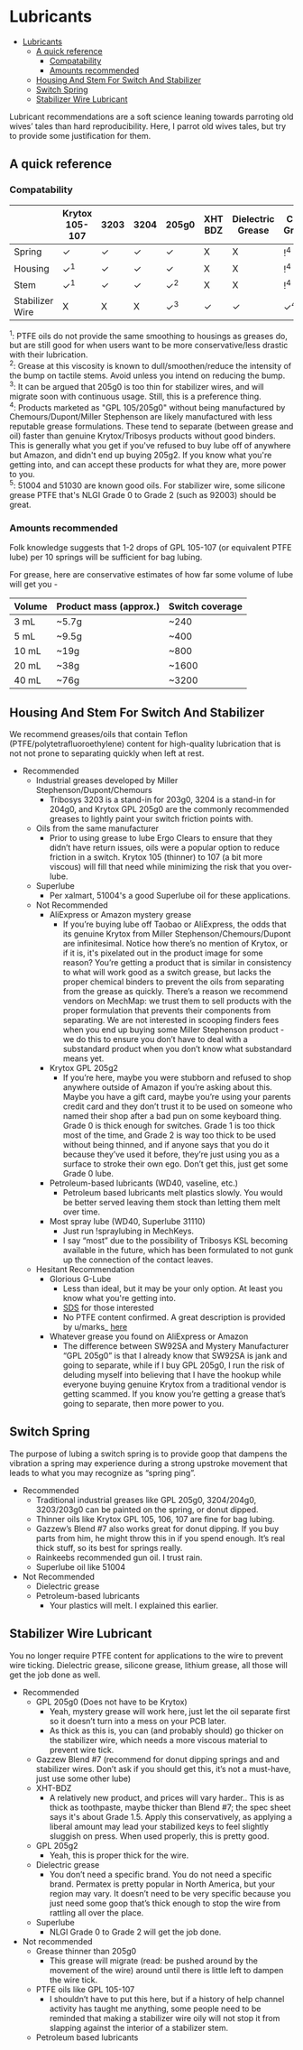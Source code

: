 # Lubricants

- [Lubricants](#lubricants)
  - [A quick reference](#a-quick-reference)
    - [Compatability](#compatability)
    - [Amounts recommended](#amounts-recommended)
  - [Housing And Stem For Switch And Stabilizer](#housing-and-stem-for-switch-and-stabilizer)
  - [Switch Spring](#switch-spring)
  - [Stabilizer Wire Lubricant](#stabilizer-wire-lubricant)

Lubricant recommendations are a soft science leaning towards parroting old wives’ tales than  hard reproducibility. Here, I parrot old wives tales, but try to provide some justification for them.

## A quick reference

### Compatability

|                 | Krytox 105-107 | 3203 | 3204 | 205g0         | XHT BDZ | Dielectric Grease | China Grease  | Superlube<sup>5</sup> |
| --------------- | -------------- | ---- | ---- | ------------- | ------- | ----------------- | ------------- | --------------------- |
| Spring          | ✓              | ✓    | ✓    | ✓             | X       | X                 | !<sup>4</sup> | 51004                 |
| Housing         | ✓<sup>1</sup>  | ✓    | ✓    | ✓             | X       | X                 | !<sup>4</sup> | 51004                 |
| Stem            | ✓<sup>1</sup>  | ✓    | ✓    | ✓<sup>2</sup> | X       | X                 | !<sup>4</sup> | 51004                 |
| Stabilizer Wire | X              | X    | X    | ✓<sup>3</sup> | ✓       | ✓                 | ✓<sup>4</sup> | NLGI G0-G2            |

<sup>1</sup>: PTFE oils do not provide the same smoothing to housings as greases do, but are still good for when users want to be more conservative/less drastic with their lubrication.  
<sup>2</sup>: Grease at this viscosity is known to dull/smoothen/reduce the intensity of the bump on tactile stems. Avoid unless you intend on reducing the bump.  
<sup>3</sup>: It can be argued that 205g0 is too thin for stabilizer wires, and will migrate soon with continuous usage. Still, this is a preference thing.  
<sup>4</sup>: Products marketed as "GPL 105/205g0" without being manufactured by Chemours/Dupont/Miller Stephenson are likely manufactured with less reputable grease formulations. These tend to separate (between grease and oil) faster than genuine Krytox/Tribosys products without good binders.  This is generally what you get if you've refused to buy lube off of anywhere but Amazon, and didn't end up buying 205g2. If you know what you're getting into, and can accept these products for what they are, more power to you.  
<sup>5</sup>: 51004 and 51030 are known good oils. For stabilizer wire, some silicone grease PTFE that's NLGI Grade 0 to Grade 2 (such as 92003) should be great.

### Amounts recommended

Folk knowledge suggests that 1-2 drops of GPL 105-107 (or equivalent PTFE lube) per 10 springs will be sufficient for bag lubing.

For grease, here are conservative estimates of how far some volume of lube will get you -

| Volume | Product mass (approx.) | Switch coverage |
| ------ | ---------------------- | --------------- |
| 3 mL   | ~5.7g                  | ~240            |
| 5 mL   | ~9.5g                  | ~400            |
| 10 mL  | ~19g                   | ~800            |
| 20 mL  | ~38g                   | ~1600           |
| 40 mL  | ~76g                   | ~3200           |

## Housing And Stem For Switch And Stabilizer

We recommend greases/oils that contain Teflon (PTFE/polytetrafluoroethylene) content for high-quality lubrication that is not not prone to separating quickly when left at rest.

- Recommended
  - Industrial greases developed by Miller Stephenson/Dupont/Chemours
    - Tribosys 3203 is a stand-in for 203g0, 3204 is a stand-in for 204g0, and Krytox GPL 205g0 are the commonly recommended greases to lightly paint your switch friction points with.
  - Oils from the same manufacturer
    - Prior to using grease to lube Ergo Clears to ensure that they didn’t have return issues, oils were a popular option to reduce friction in a switch. Krytox 105 (thinner) to 107 (a bit more viscous) will fill that need while minimizing the risk that you over-lube.
  - Superlube
    - Per xalmart, 51004's a good Superlube oil for these applications.
  - Not Recommended
    - AliExpress or Amazon mystery grease
      - If you’re buying lube off Taobao or AliExpress, the odds that its genuine Krytox from Miller Stephenson/Chemours/Dupont are infinitesimal. Notice how there’s no mention of Krytox, or if it is, it's pixelated out in the product image for some reason? You’re getting a product that is similar in consistency to what will work good as a switch grease, but lacks the proper chemical binders to prevent the oils from separating from the grease as quickly. There’s a reason we recommend vendors on MechMap: we trust them to sell products with the proper formulation that prevents their components from separating. We are not interested in scooping finders fees when you end up buying some Miller Stephenson product - we do this to ensure you don’t have to deal with a substandard product when you don’t know what substandard means yet.
    - Krytox GPL 205g2
      - If you’re here, maybe you were stubborn and refused to shop anywhere outside of Amazon if you’re asking about this. Maybe you have a gift card, maybe you’re using your parents credit card and they don’t trust it to be used on someone who named their shop after a bad pun on some keyboard thing. Grade 0 is thick enough for switches. Grade 1 is too thick most of the time, and Grade 2 is way too thick to be used without being thinned, and if anyone says that you do it because they’ve used it before, they’re just using you as a surface to stroke their own ego. Don’t get this, just get some Grade 0 lube.
    - Petroleum-based lubricants (WD40, vaseline, etc.)
      - Petroleum based lubricants melt plastics slowly. You would be better served leaving them stock than letting them melt over time.
    - Most spray lube (WD40, Superlube 31110)
      - Just run !spraylubing in MechKeys.
      - I say “most” due to the possibility of Tribosys KSL becoming available in the future, which has been formulated to not gunk up the connection of the contact leaves.
  - Hesitant Recommendation
    - Glorious G-Lube
      - Less than ideal, but it may be your only option. At least you know what you're getting into.
      - [SDS](https://cdn.discordapp.com/attachments/481804810497163264/768374046505041950/G-Lube_MSDS.pdf) for those interested
      - No PTFE content confirmed. A great description is provided by u/marks_ [here](https://www.reddit.com/r/MechanicalKeyboards/comments/jfbzqx/a_chemical_breakdown_of_glorious_lube_glube/)
    - Whatever grease you found on AliExpress or Amazon
      - The difference between SW92SA and Mystery Manufacturer “GPL 205g0” is that I already know that SW92SA is jank and going to separate, while if I buy GPL 205g0, I run the risk of deluding myself into believing that I have the hookup while everyone buying genuine Krytox from a traditional vendor is getting scammed. If you know you’re getting a grease that’s going to separate, then more power to you.
  
## Switch Spring

The purpose of lubing a switch spring is to provide goop that dampens the vibration a spring may experience during a strong upstroke movement that leads to what you may recognize as “spring ping”.

- Recommended
  - Traditional industrial greases like GPL 205g0, 3204/204g0, 3203/203g0 can be painted on the spring, or donut dipped.
  - Thinner oils like Krytox GPL 105, 106, 107 are fine for bag lubing.
  - Gazzew’s Blend #7 also works great for donut dipping. If you buy parts from him, he might throw this in if you spend enough. It’s real thick stuff, so its best for springs really.
  - Rainkeebs recommended gun oil. I trust rain.
  - Superlube oil like 51004
- Not Recommended
  - Dielectric grease
  - Petroleum-based lubricants
    - Your plastics will melt. I explained this earlier.

## Stabilizer Wire Lubricant

You no longer require PTFE content for applications to the wire to prevent wire ticking. Dielectric grease, silicone grease, lithium grease, all those will get the job done as well.

- Recommended
  - GPL 205g0 (Does not have to be Krytox)
    - Yeah, mystery grease will work here, just let the oil separate first so it doesn’t turn into a mess on your PCB later.
    - As thick as this is, you can (and probably should) go thicker on the stabilizer wire, which needs a more viscous material to prevent wire tick.
  - Gazzew Blend #7 (recommend for donut dipping springs and and stabilizer wires. Don’t ask if you should get this, it’s not a must-have, just use some other lube)
  - XHT-BDZ
    - A relatively new product, and prices will vary harder.. This is as thick as toothpaste, maybe thicker than Blend #7; the spec sheet says it's about Grade 1.5. Apply this conservatively, as applying a liberal amount may lead your stabilized keys to feel slightly sluggish on press. When used properly, this is pretty good.
  - GPL 205g2
    - Yeah, this is proper thick for the wire.
  - Dielectric grease
    - You don’t need a specific brand. You do not need a specific brand. Permatex is pretty popular in North America, but your region may vary. It doesn’t need to be very specific because you just need some goop that’s thick enough to stop the wire from rattling all over the place.
  - Superlube
    - NLGI Grade 0 to Grade 2 will get the job done.
- Not recommended
  - Grease thinner than 205g0
    - This grease will migrate (read: be pushed around by the movement of the wire) around until there is little left to dampen the wire tick.
  - PTFE oils like GPL 105-107
    - I shouldn’t have to put this here, but if a history of help channel activity has taught me anything, some people need to be reminded that making a stabilizer wire oily will not stop it from slapping against the interior of a stabilizer stem.
  - Petroleum based lubricants
